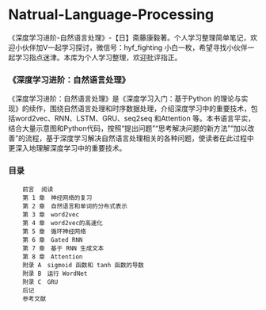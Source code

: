 # Natrual-Language-Processing
《深度学习进阶-自然语言处理》-【日】斋藤康毅著。个人学习整理简单笔记，欢迎小伙伴加V一起学习探讨，微信号：hyf_fighting  小白一枚，希望寻找小伙伴一起学习指点迷津。本库为个人学习整理，欢迎批评指正。


### 《深度学习进阶：自然语言处理》
《深度学习进阶：自然语言处理》是《深度学习入门：基于Python 的理论与实现》的续作，围绕自然语言处理和时序数据处理，介绍深度学习中的重要技术，包括word2vec、RNN、LSTM、GRU、seq2seq 和Attention 等。本书语言平实，结合大量示意图和Python代码，按照“提出问题”“思考解决问题的新方法”“加以改善”的流程，基于深度学习解决自然语言处理相关的各种问题，使读者在此过程中更深入地理解深度学习中的重要技术。 

### 目录
        前言 	阅读
        第 1 章　神经网络的复习 	
        第 2 章　自然语言和单词的分布式表示 	
        第 3 章　word2vec 	
        第 4 章　word2vec的高速化 	
        第 5 章　循环神经网络 	
        第 6 章　Gated RNN 	
        第 7 章　基于 RNN 生成文本 	
        第 8 章　Attention 	
        附录 A　sigmoid 函数和 tanh 函数的导数 	
        附录 B　运行 WordNet 	
        附录 C　GRU 	
        后记 	
        参考文献 
